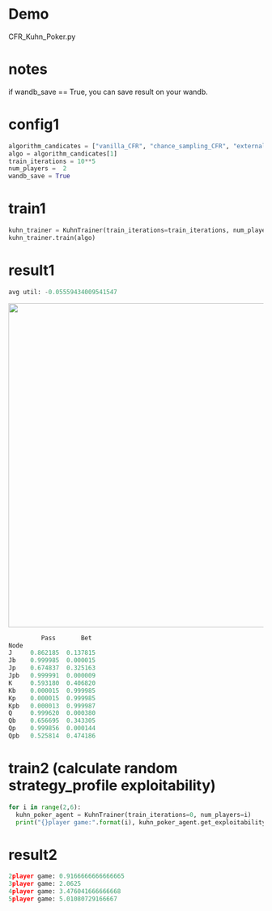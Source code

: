 # Demo

CFR_Kuhn_Poker.py

# notes

if wandb_save == True, you can save result on your wandb.

# config1

```python
algorithm_candicates = ["vanilla_CFR", "chance_sampling_CFR", "external_sampling_MCCFR", "outcome_sampling_MCCFR"]
algo = algorithm_candicates[1]
train_iterations = 10**5
num_players =  2
wandb_save = True
```

# train1

```python
kuhn_trainer = KuhnTrainer(train_iterations=train_iterations, num_players=num_players)
kuhn_trainer.train(algo)
```

# result1

```python
avg util: -0.05559434009541547
```

<p align="center">
  <img src="https://user-images.githubusercontent.com/63486375/167860623-1b4e7741-6602-414f-8d93-1fe5f8647ac7.png", width=640>
</p>

```python
         Pass       Bet
Node
J     0.862185  0.137815
Jb    0.999985  0.000015
Jp    0.674837  0.325163
Jpb   0.999991  0.000009
K     0.593180  0.406820
Kb    0.000015  0.999985
Kp    0.000015  0.999985
Kpb   0.000013  0.999987
Q     0.999620  0.000380
Qb    0.656695  0.343305
Qp    0.999856  0.000144
Qpb   0.525814  0.474186
```

# train2 (calculate random strategy_profile exploitability)

```python
for i in range(2,6):
  kuhn_poker_agent = KuhnTrainer(train_iterations=0, num_players=i)
  print("{}player game:".format(i), kuhn_poker_agent.get_exploitability_dfs())
```

# result2

```python
2player game: 0.9166666666666665
3player game: 2.0625
4player game: 3.476041666666668
5player game: 5.01080729166667
```
